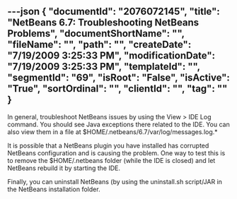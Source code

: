 ---json
{
  "documentId": "2076072145",
  "title": "NetBeans 6.7: Troubleshooting NetBeans Problems",
  "documentShortName": "",
  "fileName": "",
  "path": "",
  "createDate": "7/19/2009 3:25:33 PM",
  "modificationDate": "7/19/2009 3:25:33 PM",
  "templateId": "",
  "segmentId": "69",
  "isRoot": "False",
  "isActive": "True",
  "sortOrdinal": "",
  "clientId": "",
  "tag": ""
}
---

In general, troubleshoot NetBeans issues by using the View &gt; IDE Log command. You should see Java exceptions there related to the IDE. You can also view them in a file at $HOME/.netbeans/6.7/var/log/messages.log.*

It is possible that a NetBeans plugin you have installed has corrupted NetBeans configuration and is causing the problem. One way to test this is to remove the $HOME/.netbeans folder (while the IDE is closed) and let NetBeans rebuild it by starting the IDE.

Finally, you can uninstall NetBeans (by using the uninstall.sh script/JAR in the NetBeans installation folder.
